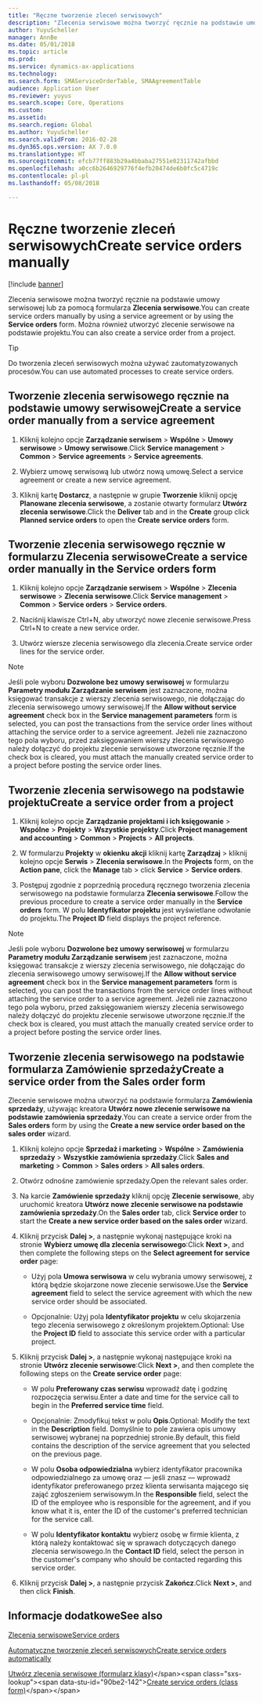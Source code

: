 ```yaml
---
title: "Ręczne tworzenie zleceń serwisowych"
description: "Zlecenia serwisowe można tworzyć ręcznie na podstawie umowy serwisowej lub za pomocą formularza **Zlecenia serwisowe**."
author: YuyuScheller
manager: AnnBe
ms.date: 05/01/2018
ms.topic: article
ms.prod: 
ms.service: dynamics-ax-applications
ms.technology: 
ms.search.form: SMAServiceOrderTable, SMAAgreementTable
audience: Application User
ms.reviewer: yuyus
ms.search.scope: Core, Operations
ms.custom: 
ms.assetid: 
ms.search.region: Global
ms.author: YuyuScheller
ms.search.validFrom: 2016-02-28
ms.dyn365.ops.version: AX 7.0.0
ms.translationtype: HT
ms.sourcegitcommit: efcb77ff883b29a4bbaba27551e02311742afbbd
ms.openlocfilehash: a0cc6b2646929776f4efb20474de6b0fc5c4719c
ms.contentlocale: pl-pl
ms.lasthandoff: 05/08/2018

---
```


# <a name="create-service-orders-manually"></a><span data-ttu-id="90be2-103">Ręczne tworzenie zleceń serwisowych</span><span class="sxs-lookup"><span data-stu-id="90be2-103">Create service orders manually</span></span>    

[!include [banner](../includes/banner.md)]


<span data-ttu-id="90be2-104">Zlecenia serwisowe można tworzyć ręcznie na podstawie umowy serwisowej lub za pomocą formularza **Zlecenia serwisowe**.</span><span class="sxs-lookup"><span data-stu-id="90be2-104">You can create service orders manually by using a service agreement or by using the **Service orders** form.</span></span> <span data-ttu-id="90be2-105">Można również utworzyć zlecenie serwisowe na podstawie projektu.</span><span class="sxs-lookup"><span data-stu-id="90be2-105">You can also create a service order from a project.</span></span>

> [!TIP]
> <P><span data-ttu-id="90be2-106">Do tworzenia zleceń serwisowych można używać zautomatyzowanych procesów.</span><span class="sxs-lookup"><span data-stu-id="90be2-106">You can use automated processes to create service orders.</span></span> 

## <a name="create-a-service-order-manually-from-a-service-agreement"></a><span data-ttu-id="90be2-107">Tworzenie zlecenia serwisowego ręcznie na podstawie umowy serwisowej</span><span class="sxs-lookup"><span data-stu-id="90be2-107">Create a service order manually from a service agreement</span></span>

1.  <span data-ttu-id="90be2-108">Kliknij kolejno opcje **Zarządzanie serwisem** \> **Wspólne** \> **Umowy serwisowe** \> **Umowy serwisowe**.</span><span class="sxs-lookup"><span data-stu-id="90be2-108">Click **Service management** \> **Common** \> **Service agreements** \> **Service agreements**.</span></span>

2.  <span data-ttu-id="90be2-109">Wybierz umowę serwisową lub utwórz nową umowę.</span><span class="sxs-lookup"><span data-stu-id="90be2-109">Select a service agreement or create a new service agreement.</span></span>

3.  <span data-ttu-id="90be2-110">Kliknij kartę **Dostarcz**, a następnie w grupie **Tworzenie** kliknij opcję **Planowane zlecenia serwisowe**, a zostanie otwarty formularz **Utwórz zlecenia serwisowe**.</span><span class="sxs-lookup"><span data-stu-id="90be2-110">Click the **Deliver** tab and in the **Create** group click **Planned service orders** to open the **Create service orders** form.</span></span>

## <a name="create-a-service-order-manually-in-the-service-orders-form"></a><span data-ttu-id="90be2-111">Tworzenie zlecenia serwisowego ręcznie w formularzu Zlecenia serwisowe</span><span class="sxs-lookup"><span data-stu-id="90be2-111">Create a service order manually in the Service orders form</span></span>

1.  <span data-ttu-id="90be2-112">Kliknij kolejno opcje **Zarządzanie serwisem** \> **Wspólne** \> **Zlecenia serwisowe** \> **Zlecenia serwisowe**.</span><span class="sxs-lookup"><span data-stu-id="90be2-112">Click **Service management** \> **Common** \> **Service orders** \> **Service orders**.</span></span>

2.  <span data-ttu-id="90be2-113">Naciśnij klawisze Ctrl+N, aby utworzyć nowe zlecenie serwisowe.</span><span class="sxs-lookup"><span data-stu-id="90be2-113">Press Ctrl+N to create a new service order.</span></span>

3.  <span data-ttu-id="90be2-114">Utwórz wiersze zlecenia serwisowego dla zlecenia.</span><span class="sxs-lookup"><span data-stu-id="90be2-114">Create service order lines for the service order.</span></span>

> [!NOTE]
> <P><span data-ttu-id="90be2-115">Jeśli pole wyboru <STRONG>Dozwolone bez umowy serwisowej</STRONG> w formularzu <STRONG>Parametry modułu Zarządzanie serwisem</STRONG> jest zaznaczone, można księgować transakcje z wierszy zlecenia serwisowego, nie dołączając do zlecenia serwisowego umowy serwisowej.</span><span class="sxs-lookup"><span data-stu-id="90be2-115">If the <STRONG>Allow without service agreement</STRONG> check box in the <STRONG>Service management parameters</STRONG> form is selected, you can post the transactions from the service order lines without attaching the service order to a service agreement.</span></span> <span data-ttu-id="90be2-116">Jeżeli nie zaznaczono tego pola wyboru, przed zaksięgowaniem wierszy zlecenia serwisowego należy dołączyć do projektu zlecenie serwisowe utworzone ręcznie.</span><span class="sxs-lookup"><span data-stu-id="90be2-116">If the check box is cleared, you must attach the manually created service order to a project before posting the service order lines.</span></span></P>

## <a name="create-a-service-order-from-a-project"></a><span data-ttu-id="90be2-117">Tworzenie zlecenia serwisowego na podstawie projektu</span><span class="sxs-lookup"><span data-stu-id="90be2-117">Create a service order from a project</span></span>

1.  <span data-ttu-id="90be2-118">Kliknij kolejno opcje **Zarządzanie projektami i ich księgowanie** \> **Wspólne** \> **Projekty** \> **Wszystkie projekty**.</span><span class="sxs-lookup"><span data-stu-id="90be2-118">Click **Project management and accounting** \> **Common** \> **Projects** \> **All projects**.</span></span>

2.  <span data-ttu-id="90be2-119">W formularzu **Projekty** w **okienku akcji** kliknij kartę **Zarządzaj** \> kliknij kolejno opcje **Serwis** \> **Zlecenia serwisowe**.</span><span class="sxs-lookup"><span data-stu-id="90be2-119">In the **Projects** form, on the **Action pane**, click the **Manage** tab \> click **Service** \> **Service orders**.</span></span>

3.  <span data-ttu-id="90be2-120">Postępuj zgodnie z poprzednią procedurą ręcznego tworzenia zlecenia serwisowego na podstawie formularza **Zlecenia serwisowe**.</span><span class="sxs-lookup"><span data-stu-id="90be2-120">Follow the previous procedure to create a service order manually in the **Service orders** form.</span></span> <span data-ttu-id="90be2-121">W polu **Identyfikator projektu** jest wyświetlane odwołanie do projektu.</span><span class="sxs-lookup"><span data-stu-id="90be2-121">The **Project ID** field displays the project reference.</span></span>

> [!NOTE]
> <P><span data-ttu-id="90be2-122">Jeśli pole wyboru <STRONG>Dozwolone bez umowy serwisowej</STRONG> w formularzu <STRONG>Parametry modułu Zarządzanie serwisem</STRONG> jest zaznaczone, można księgować transakcje z wierszy zlecenia serwisowego, nie dołączając do zlecenia serwisowego umowy serwisowej.</span><span class="sxs-lookup"><span data-stu-id="90be2-122">If the <STRONG>Allow without service agreement</STRONG> check box in the <STRONG>Service management parameters</STRONG> form is selected, you can post the transactions from the service order lines without attaching the service order to a service agreement.</span></span> <span data-ttu-id="90be2-123">Jeżeli nie zaznaczono tego pola wyboru, przed zaksięgowaniem wierszy zlecenia serwisowego należy dołączyć do projektu zlecenie serwisowe utworzone ręcznie.</span><span class="sxs-lookup"><span data-stu-id="90be2-123">If the check box is cleared, you must attach the manually created service order to a project before posting the service order lines.</span></span></P>

## <a name="create-a-service-order-from-the-sales-order-form"></a><span data-ttu-id="90be2-124">Tworzenie zlecenia serwisowego na podstawie formularza Zamówienie sprzedaży</span><span class="sxs-lookup"><span data-stu-id="90be2-124">Create a service order from the Sales order form</span></span>

<span data-ttu-id="90be2-125">Zlecenie serwisowe można utworzyć na podstawie formularza **Zamówienia sprzedaży**, używając kreatora **Utwórz nowe zlecenie serwisowe na podstawie zamówienia sprzedaży**.</span><span class="sxs-lookup"><span data-stu-id="90be2-125">You can create a service order from the **Sales orders** form by using the **Create a new service order based on the sales order** wizard.</span></span>

1.  <span data-ttu-id="90be2-126">Kliknij kolejno opcje **Sprzedaż i marketing** \> **Wspólne** \> **Zamówienia sprzedaży** \> **Wszystkie zamówienia sprzedaży**.</span><span class="sxs-lookup"><span data-stu-id="90be2-126">Click **Sales and marketing** \> **Common** \> **Sales orders** \> **All sales orders**.</span></span>

2.  <span data-ttu-id="90be2-127">Otwórz odnośne zamówienie sprzedaży.</span><span class="sxs-lookup"><span data-stu-id="90be2-127">Open the relevant sales order.</span></span>

3.  <span data-ttu-id="90be2-128">Na karcie **Zamówienie sprzedaży** kliknij opcję **Zlecenie serwisowe**, aby uruchomić kreatora **Utwórz nowe zlecenie serwisowe na podstawie zamówienia sprzedaży**.</span><span class="sxs-lookup"><span data-stu-id="90be2-128">On the **Sales order** tab, click **Service order** to start the **Create a new service order based on the sales order** wizard.</span></span>

4.  <span data-ttu-id="90be2-129">Kliknij przycisk **Dalej \>**, a następnie wykonaj następujące kroki na stronie **Wybierz umowę dla zlecenia serwisowego**:</span><span class="sxs-lookup"><span data-stu-id="90be2-129">Click **Next \>**, and then complete the following steps on the **Select agreement for service order** page:</span></span>
    
      - <span data-ttu-id="90be2-130">Użyj pola **Umowa serwisowa** w celu wybrania umowy serwisowej, z którą będzie skojarzone nowe zlecenie serwisowe.</span><span class="sxs-lookup"><span data-stu-id="90be2-130">Use the **Service agreement** field to select the service agreement with which the new service order should be associated.</span></span>
    
      - <span data-ttu-id="90be2-131">Opcjonalnie: Użyj pola **Identyfikator projektu** w celu skojarzenia tego zlecenia serwisowego z określonym projektem.</span><span class="sxs-lookup"><span data-stu-id="90be2-131">Optional: Use the **Project ID** field to associate this service order with a particular project.</span></span>

5.  <span data-ttu-id="90be2-132">Kliknij przycisk **Dalej \>**, a następnie wykonaj następujące kroki na stronie **Utwórz zlecenie serwisowe**:</span><span class="sxs-lookup"><span data-stu-id="90be2-132">Click **Next \>**, and then complete the following steps on the **Create service order** page:</span></span>
    
      - <span data-ttu-id="90be2-133">W polu **Preferowany czas serwisu** wprowadź datę i godzinę rozpoczęcia serwisu.</span><span class="sxs-lookup"><span data-stu-id="90be2-133">Enter a date and time for the service call to begin in the **Preferred service time** field.</span></span>
    
      - <span data-ttu-id="90be2-134">Opcjonalnie: Zmodyfikuj tekst w polu **Opis**.</span><span class="sxs-lookup"><span data-stu-id="90be2-134">Optional: Modify the text in the **Description** field.</span></span> <span data-ttu-id="90be2-135">Domyślnie to pole zawiera opis umowy serwisowej wybranej na poprzedniej stronie.</span><span class="sxs-lookup"><span data-stu-id="90be2-135">By default, this field contains the description of the service agreement that you selected on the previous page.</span></span>
    
      - <span data-ttu-id="90be2-136">W polu **Osoba odpowiedzialna** wybierz identyfikator pracownika odpowiedzialnego za umowę oraz — jeśli znasz — wprowadź identyfikator preferowanego przez klienta serwisanta mającego się zająć zgłoszeniem serwisowym.</span><span class="sxs-lookup"><span data-stu-id="90be2-136">In the **Responsible** field, select the ID of the employee who is responsible for the agreement, and if you know what it is, enter the ID of the customer's preferred technician for the service call.</span></span>
    
      - <span data-ttu-id="90be2-137">W polu **Identyfikator kontaktu** wybierz osobę w firmie klienta, z którą należy kontaktować się w sprawach dotyczących danego zlecenia serwisowego.</span><span class="sxs-lookup"><span data-stu-id="90be2-137">In the **Contact ID** field, select the person in the customer's company who should be contacted regarding this service order.</span></span>

6.  <span data-ttu-id="90be2-138">Kliknij przycisk **Dalej \>**, a następnie przycisk **Zakończ**.</span><span class="sxs-lookup"><span data-stu-id="90be2-138">Click **Next \>**, and then click **Finish**.</span></span>


## <a name="see-also"></a><span data-ttu-id="90be2-139">Informacje dodatkowe</span><span class="sxs-lookup"><span data-stu-id="90be2-139">See also</span></span>

[<span data-ttu-id="90be2-140">Zlecenia serwisowe</span><span class="sxs-lookup"><span data-stu-id="90be2-140">Service orders</span></span>](service-orders.md)

[<span data-ttu-id="90be2-141">Automatyczne tworzenie zleceń serwisowych</span><span class="sxs-lookup"><span data-stu-id="90be2-141">Create service orders automatically</span></span>](create-service-orders-automatically.md)

<span data-ttu-id="90be2-142">[Utwórz zlecenia serwisowe (formularz klasy)](https://technet.microsoft.com/en-us/library/aa553901\(v=ax.60\))</span><span class="sxs-lookup"><span data-stu-id="90be2-142">[Create service orders (class form)](https://technet.microsoft.com/en-us/library/aa553901\(v=ax.60\))</span></span> 


